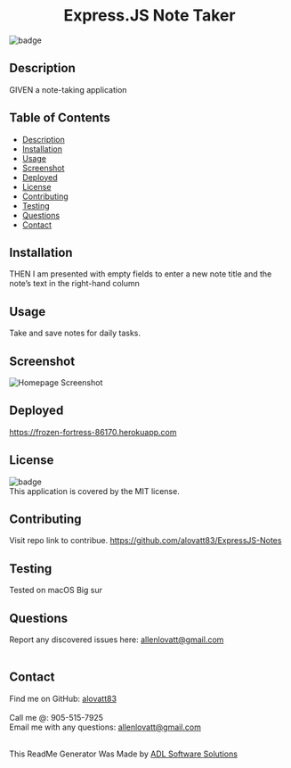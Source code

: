 
<h1 align="center">Express.JS Note Taker</h1>
  
![badge](https://img.shields.io/badge/license-MIT-orange)<br />

## Description
GIVEN a note-taking application

## Table of Contents
- [Description](#description)
- [Installation](#installation)
- [Usage](#usage)
- [Screenshot](#screenshot)
- [Deployed](#deployed)
- [License](#license)
- [Contributing](#contributing)
- [Testing](#testing)
- [Questions](#questions)
- [Contact](#contact)

## Installation
THEN I am presented with empty fields to enter a new note title and the note’s text in the right-hand column

## Usage
Take and save notes for daily tasks.

## Screenshot
![Homepage Screenshot](https://alovatt83.github.io/ExpressJS-Notes/public/assets/images/screenshot.png)


## Deployed
https://frozen-fortress-86170.herokuapp.com 

## License
![badge](https://img.shields.io/badge/license-MIT-orange)
<br />
This application is covered by the MIT license. 

## Contributing
Visit repo link to contribue. https://github.com/alovatt83/ExpressJS-Notes

## Testing
Tested on macOS Big sur

## Questions
Report any discovered issues here: allenlovatt@gmail.com<br />
<br />

## Contact
Find me on GitHub: [alovatt83](https://github.com/alovatt83)<br />
<br />
Call me @: 905-515-7925
<br />
Email me with any questions: allenlovatt@gmail.com<br /><br />

This ReadMe Generator Was Made by [ADL Software Solutions](https://github.com/alovatt83/ReadMe-Generator)
    
